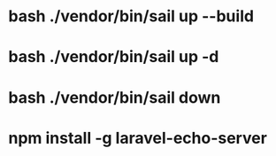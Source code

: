 # bash ./vendor/bin/sail up --build
# bash ./vendor/bin/sail up -d
# bash ./vendor/bin/sail down
# npm install -g laravel-echo-server
# 
